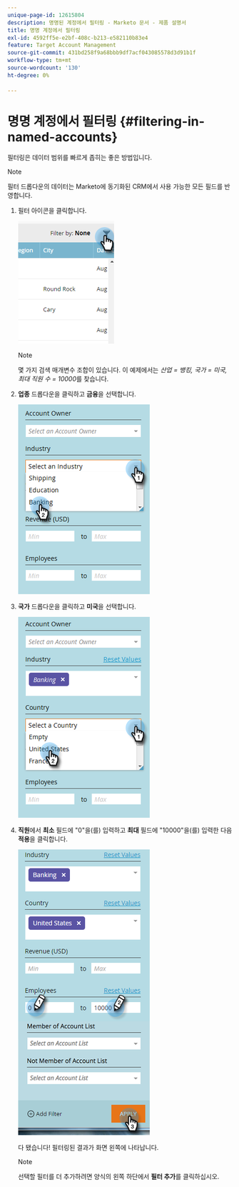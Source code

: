 ```yaml
---
unique-page-id: 12615804
description: 명명된 계정에서 필터링 - Marketo 문서 - 제품 설명서
title: 명명 계정에서 필터링
exl-id: 4592ff5e-e2bf-408c-b213-e582110b83e4
feature: Target Account Management
source-git-commit: 431bd258f9a68bbb9df7acf043085578d3d91b1f
workflow-type: tm+mt
source-wordcount: '130'
ht-degree: 0%

---
```


# 명명 계정에서 필터링 {#filtering-in-named-accounts}

필터링은 데이터 범위를 빠르게 좁히는 좋은 방법입니다.

>[!NOTE]
>
>필터 드롭다운의 데이터는 Marketo에 동기화된 CRM에서 사용 가능한 모든 필드를 반영합니다.

1. 필터 아이콘을 클릭합니다.

   ![](assets/filter-one.png)

   >[!NOTE]
   >
   >몇 가지 검색 매개변수 조합이 있습니다. 이 예제에서는 _산업 = 뱅킹, 국가 = 미국, 최대 직원 수 = 10000_&#x200B;를 찾습니다.

1. **업종** 드롭다운을 클릭하고 **금융**&#x200B;을 선택합니다.

   ![](assets/filter-2.png)

1. **국가** 드롭다운을 클릭하고 **미국**&#x200B;을 선택합니다.

   ![](assets/filter-3.png)

1. **직원**&#x200B;에서 **최소** 필드에 &quot;0&quot;을(를) 입력하고 **최대** 필드에 &quot;10000&quot;을(를) 입력한 다음 **적용**&#x200B;을 클릭합니다.

   ![](assets/four-2.png)

   다 됐습니다! 필터링된 결과가 화면 왼쪽에 나타납니다.

   >[!NOTE]
   >
   >선택할 필터를 더 추가하려면 양식의 왼쪽 하단에서 **필터 추가**&#x200B;를 클릭하십시오.
